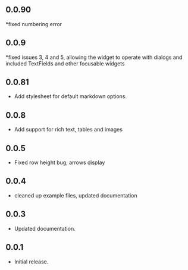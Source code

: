 ## 0.0.90
*fixed numbering error
## 0.0.9
*fixed issues 3, 4 and 5, allowing the widget to operate with dialogs and included TextFields
and other focusable widgets
## 0.0.81
* Add stylesheet for default markdown options.
## 0.0.8
* Add support for rich text, tables and images
## 0.0.5
* Fixed row height bug, arrows display
## 0.0.4
* cleaned up example files, updated documentation
## 0.0.3
* Updated documentation.
## 0.0.1
* Initial release.
